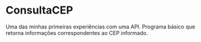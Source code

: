 # ConsultaCEP
Uma das minhas primeiras experiências com uma API. Programa básico que retorna informações correspondentes ao CEP informado.
